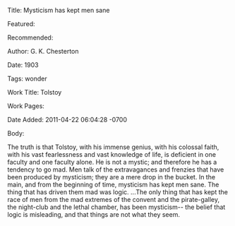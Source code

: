 Title: Mysticism has kept men sane

Featured: 

Recommended: 

Author: G. K. Chesterton

Date: 1903

Tags: wonder

Work Title: Tolstoy

Work Pages:  

Date Added: 2011-04-22 06:04:28 -0700

Body:

The truth is that Tolstoy, with his immense genius, with his colossal faith, with his vast fearlessness and vast knowledge of life, is deficient in one faculty and one faculty alone. He is not a mystic; and therefore he has a tendency to go mad. Men talk of the extravagances and frenzies that have been produced by mysticism; they are a mere drop in the bucket. In the main, and from the beginning of time, mysticism has kept men sane. The thing that has driven them mad was logic. ...The only thing that has kept the race of men from the mad extremes of the convent and the pirate-galley, the night-club and the lethal chamber, has been mysticism-- the belief that logic is misleading, and that things are not what they seem.


